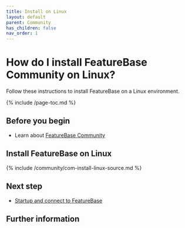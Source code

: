 ```yaml
---
title: Install on Linux
layout: default
parent: Community
has_children: false
nav_order: 1
---
```


# How do I install FeatureBase Community on Linux?

Follow these instructions to install FeatureBase on a Linux environment.

{% include /page-toc.md %}

## Before you begin

* Learn about [FeatureBase Community](/docs/community/com-home)

## Install FeatureBase on Linux

{% include /community/com-install-linux-source.md %}

## Next step

* [Startup and connect to FeatureBase](/docs/community/com-startup-connect)

## Further information
